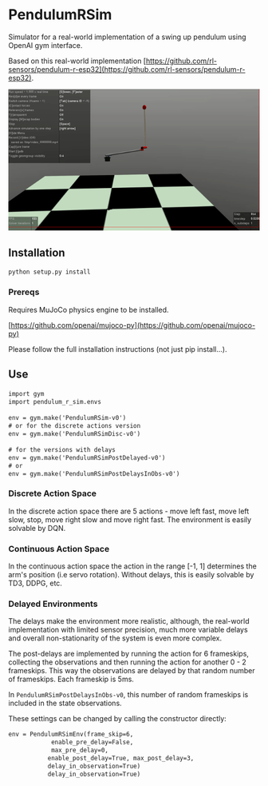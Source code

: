 # PendulumRSim

Simulator for a real-world implementation of a swing up pendulum using OpenAI gym interface.

Based on this real-world implementation [https://github.com/rl-sensors/pendulum-r-esp32](https://github.com/rl-sensors/pendulum-r-esp32).

![Sim Env](pendulum_r_sim.gif)

## Installation

    python setup.py install

### Prereqs
Requires MuJoCo physics engine to be installed.

[https://github.com/openai/mujoco-py](https://github.com/openai/mujoco-py)

Please follow the full installation instructions (not just pip install...).

## Use

    import gym
    import pendulum_r_sim.envs

    env = gym.make('PendulumRSim-v0')
    # or for the discrete actions version
    env = gym.make('PendulumRSimDisc-v0')

    # for the versions with delays
    env = gym.make('PendulumRSimPostDelayed-v0')
    # or 
    env = gym.make('PendulumRSimPostDelaysInObs-v0')

### Discrete Action Space
In the discrete action space there are 5 actions - move left fast, move left slow, stop, move right slow and move right fast.
The environment is easily solvable by DQN.

### Continuous Action Space
In the continuous action space the action in the range [-1, 1] determines the arm's position (i.e servo rotation).
Without delays, this is easily solvable by TD3, DDPG, etc.

### Delayed Environments
The delays make the environment more realistic, although, the real-world implementation with limited sensor precision, much more variable delays and overall non-stationarity of the system is even more complex.

The post-delays are implemented by running the action for 6 frameskips, collecting the observations and then running the action for another 0 - 2 frameskips.
This way the observations are delayed by that random number of frameskips.
Each frameskip is 5ms.

In `PendulumRSimPostDelaysInObs-v0`, this number of random frameskips is included in the state observations.

These settings can be changed by calling the constructor directly:

    env = PendulumRSimEnv(frame_skip=6, 
                enable_pre_delay=False, 
                max_pre_delay=0,
               enable_post_delay=True, max_post_delay=3,
               delay_in_observation=True)
               delay_in_observation=True)
